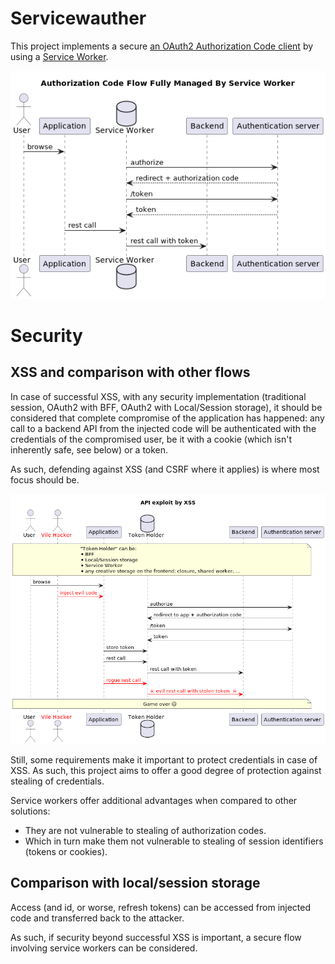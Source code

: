 # Servicewauther
This project implements a secure [an OAuth2 Authorization Code client](https://datatracker.ietf.org/doc/html/rfc6749#section-1.3.1) by using a [Service Worker](https://developer.mozilla.org/en-US/docs/Web/API/Service_Worker_API).

![](documentation/serviceworker_sequence.png)

# Security
## XSS and comparison with other flows
In case of successful XSS, with any security implementation (traditional session, OAuth2 with BFF, OAuth2 with Local/Session storage), it should be considered that complete compromise of the application has happened: any call to a backend API from the injected code will be authenticated with the credentials of the compromised user, be it with a cookie (which isn't inherently safe, see below) or a token.

As such, defending against XSS (and CSRF where it applies) is where most focus should be.

![](documentation/xss-general.png)

Still, some requirements make it important to protect credentials in case of XSS. As such, this project aims to offer a good degree of protection against stealing of credentials. 

Service workers offer additional advantages when compared to other solutions:
- They are not vulnerable to stealing of authorization codes.
- Which in turn make them not vulnerable to stealing of session identifiers (tokens or cookies).  

## Comparison with local/session storage
Access (and id, or worse, refresh tokens) can be accessed from injected code and transferred back to the attacker. 

As such, if security beyond successful XSS is important, a secure flow involving service workers can be considered. 
